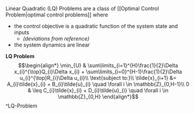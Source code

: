 Linear Quadratic (LQ) Problems are a class of [[Optimal Control Problem|optimal control problems]] where
- the control objective is a quadratic function of the system state and inputs
	- *(deviations from reference)*
- the system dynamics are linear

**LQ Problem**
$$\begin{align*}
\min_{U} & \sum\limits_{i=1}^{H}\frac{1}{2}\Delta x_{i}^{\top}Q_{i}\Delta x_{i} + \sum\limits_{i=0}^{H-1}\frac{1}{2}\Delta u_{i}^{\top}R_{i}\Delta u_{i}\\
\text{subject to:}\\
\tilde{x}_{i+1} &= A_{i}\tilde{x}_{i} + B_{i}\tilde{u}_{i} \quad \forall i \in \mathbb{Z}_{0,H-1}\\
0 & \leq C_{i}\tilde{x}_{i} + D_{i}\tilde{u}_{i} \quad \forall i \in \mathbb{Z}_{0,H}
\end{align*}$$
^LQ-Problem
